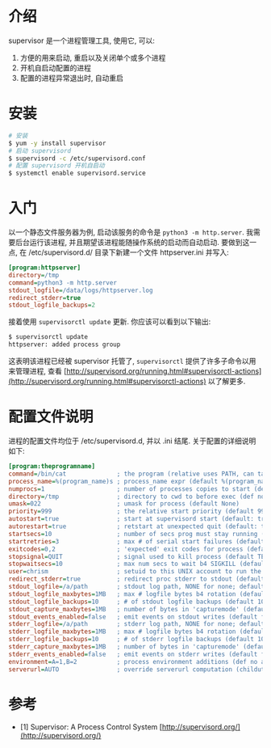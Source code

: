 # 介绍

supervisor 是一个进程管理工具, 使用它, 可以:

1. 方便的用来启动, 重启以及关闭单个或多个进程
2. 开机自启动配置的进程
3. 配置的进程异常退出时, 自动重启

# 安装

```sh
# 安装
$ yum -y install supervisor
# 启动 supervisord
$ supervisord -c /etc/supervisord.conf
# 配置 supervisord 开机自启动
$ systemctl enable supervisord.service
```

# 入门

以一个静态文件服务器为例, 启动该服务的命令是 `python3 -m http.server`. 我需要后台运行该进程, 并且期望该进程能随操作系统的启动而自动启动. 要做到这一点, 在 /etc/supervisord.d/ 目录下新建一个文件 httpserver.ini 并写入:

```ini
[program:httpserver]
directory=/tmp
command=python3 -m http.server
stdout_logfile=/data/logs/httpserver.log
redirect_stderr=true
stdout_logfile_backups=2
```

接着使用 `supervisorctl update` 更新. 你应该可以看到以下输出:

```sh
$ supervisorctl update
httpserver: added process group
```

这表明该进程已经被 supervisor 托管了, `supervisorctl` 提供了许多子命令以用来管理进程, 查看 [http://supervisord.org/running.html#supervisorctl-actions](http://supervisord.org/running.html#supervisorctl-actions) 以了解更多.

# 配置文件说明

进程的配置文件均位于 /etc/supervisord.d, 并以 .ini 结尾. 关于配置的详细说明如下:

```ini
[program:theprogramname]
command=/bin/cat              ; the program (relative uses PATH, can take args)
process_name=%(program_name)s ; process_name expr (default %(program_name)s)
numprocs=1                    ; number of processes copies to start (def 1)
directory=/tmp                ; directory to cwd to before exec (def no cwd)
umask=022                     ; umask for process (default None)
priority=999                  ; the relative start priority (default 999)
autostart=true                ; start at supervisord start (default: true)
autorestart=true              ; retstart at unexpected quit (default: true)
startsecs=10                  ; number of secs prog must stay running (def. 1)
startretries=3                ; max # of serial start failures (default 3)
exitcodes=0,2                 ; 'expected' exit codes for process (default 0,2)
stopsignal=QUIT               ; signal used to kill process (default TERM)
stopwaitsecs=10               ; max num secs to wait b4 SIGKILL (default 10)
user=chrism                   ; setuid to this UNIX account to run the program
redirect_stderr=true          ; redirect proc stderr to stdout (default false)
stdout_logfile=/a/path        ; stdout log path, NONE for none; default AUTO
stdout_logfile_maxbytes=1MB   ; max # logfile bytes b4 rotation (default 50MB)
stdout_logfile_backups=10     ; # of stdout logfile backups (default 10)
stdout_capture_maxbytes=1MB   ; number of bytes in 'capturemode' (default 0)
stdout_events_enabled=false   ; emit events on stdout writes (default false)
stderr_logfile=/a/path        ; stderr log path, NONE for none; default AUTO
stderr_logfile_maxbytes=1MB   ; max # logfile bytes b4 rotation (default 50MB)
stderr_logfile_backups=10     ; # of stderr logfile backups (default 10)
stderr_capture_maxbytes=1MB   ; number of bytes in 'capturemode' (default 0)
stderr_events_enabled=false   ; emit events on stderr writes (default false)
environment=A=1,B=2           ; process environment additions (def no adds)
serverurl=AUTO                ; override serverurl computation (childutils)
```

# 参考
- [1] Supervisor: A Process Control System [http://supervisord.org/](http://supervisord.org/)
